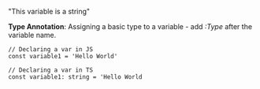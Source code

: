 "This variable is a string"

**Type Annotation**: Assigning a basic type to a variable - add _:Type_ after the variable name.

```
// Declaring a var in JS
const variable1 = 'Hello World'

// Declaring a var in TS
const variable1: string = 'Hello World
```
